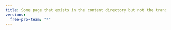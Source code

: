```yaml
---
title: Some page that exists in the content directory but not the translations directory
versions:
  free-pro-team: "*"
---
```

